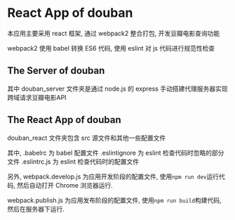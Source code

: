 # React App of douban
本应用主要采用 react 框架, 通过 webpack2 整合打包, 开发豆瓣电影查询功能

webpack2 使用 babel 转换 ES6 代码, 使用 eslint 对 js 代码进行规范性检查
## The Server of douban
其中 douban_server 文件夹是通过 node.js 的 express 手动搭建代理服务器实现跨域请求豆瓣电影API
## The React App of douban
douban_react 文件夹包含 src 源文件和其他一些配置文件

其中, .babelrc 为 babel 配置文件
.eslintignore 为 eslint 检查代码时忽略的部分文件
.eslintrc.js 为 eslint 检查代码时的配置文件

另外, webpack.develop.js 为应用开发阶段的配置文件, 使用`npm run dev`运行代码, 然后自动打开 Chrome 浏览器运行.

webpack.publish.js 为应用发布阶段的配置文件, 使用`npm run build`构建代码, 然后在服务器下运行.